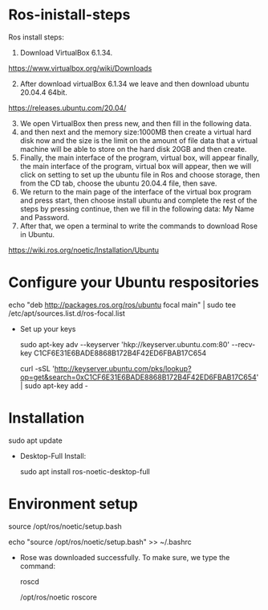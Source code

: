 # Ros-inistall-steps
Ros install steps:
1. Download VirtualBox 6.1.34.

https://www.virtualbox.org/wiki/Downloads

2. After download virtualBox 6.1.34 we leave and then download ubuntu 20.04.4 64bit.

https://releases.ubuntu.com/20.04/

3. We open VirtualBox then press new, and then fill in the following data. 
4. and then next and the memory size:1000MB then create a virtual hard disk now and the size is the limit on the amount of file data that a virtual machine will be able to store on the hard disk 20GB and then create.
5. Finally, the main interface of the program, virtual box, will appear finally, the main interface of the program, virtual box will appear, then we will click on setting to set up the ubuntu file in Ros and choose storage, then from the CD tab, choose the ubuntu 20.04.4 file, then save.
6. We return to the main page of the interface of the virtual box program and press start, then choose install ubuntu and complete the rest of the steps by pressing continue, then we fill in the following data: My Name and Password.
7. After that, we open a terminal to write the commands to download Rose in Ubuntu.

https://wiki.ros.org/noetic/Installation/Ubuntu

# Configure your Ubuntu respositories

  echo "deb http://packages.ros.org/ros/ubuntu focal main" | sudo tee /etc/apt/sources.list.d/ros-focal.list 

* Set up your keys

  sudo apt-key adv --keyserver 'hkp://keyserver.ubuntu.com:80' --recv-key C1CF6E31E6BADE8868B172B4F42ED6FBAB17C654 

  curl -sSL 'http://keyserver.ubuntu.com/pks/lookup?op=get&search=0xC1CF6E31E6BADE8868B172B4F42ED6FBAB17C654' | sudo apt-key add -

# Installation

  sudo apt update

* Desktop-Full Install:

  sudo apt install ros-noetic-desktop-full

# Environment setup

  source /opt/ros/noetic/setup.bash

  echo "source /opt/ros/noetic/setup.bash" >> ~/.bashrc

* Rose was downloaded successfully. 
To make sure, we type the command:

   roscd

  /opt/ros/noetic roscore


